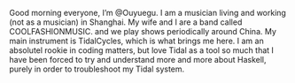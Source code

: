 Good morning everyone, I’m @Ouyuegu.
I am a musician living and working (not as a musician) in Shanghai. My wife and I are a band called COOLFASHIONMUSIC. and we play shows periodically around China.
My main instrument is TidalCycles, which is what brings me here. I am an absolutel rookie in coding matters, but love Tidal as a tool so much that I have been forced to try and understand more and more about Haskell, purely in order to troubleshoot my Tidal system.
